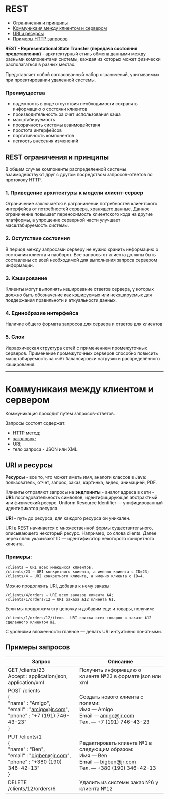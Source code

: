 # REST

* [Ограничения и принципы](#principles)
* [Коммуникаия между клиентом и сервером](#communcation)
* [URI и ресурсы](#URIResources)
* [Примеры HTTP запросов](#examples)

**REST - Representational State Transfer (передача состояния представления)** - архитектурный стиль обмена
данными между разными компонентами системы, каждая из которых может физически располагаться в разных местах.

Представляет собой согласованный набор ограничений, учитываемых при проектировании удаленной системы.

### Преимущества

- надежность в виде отсутствия необходимости сохранять информацию о состояни клиентов
- производительность за счет использования кэша
- масштабируемость
- прозрачность системы взаимодействия
- простота интерфейсов
- портативность компонентов
- легкость внесения изменений

<a name = "principles"></a>

## REST ограничения и принципы

В общем случае компоненты распределенной системы взаимодействуют друг с другом посредством запросов-ответов по
протоколу HTTP.

### 1. Приведение архитектуры к модели клиент-сервер

Ограничение заключается в раграничении потребностей клиентского интерфейса от потребностей сервера, хранящего
данные. Данное ограничение повышает переносимость клиентского кода на другие платформы, а упрощение серверной
части улучшает масштабируемость системы.

### 2. Остутствие состояния

В период между запросами серверу не нужно хранить информацию о состоянии клиента и наоборот. Все запросы от клиента
должны быть составлены со всей необходимой для выполнения запроса сервером информации.

### 3. Кэширование

Клиенты могут выполнять кеширование ответов сервера, у которых должно быть обозначение как кэшируемых или
некэшируемых для поддержания правильноти и аткуальности данных.

### 4. Единобразие интерфейса

Наличие общего формата запросов для сервера и ответов для клиентов

### 5. Слои

Иерархическая структура сетей с применением промежуточных серверов. Применение промежуточных серверов способно повысить
масштабируемость за счёт балансировки нагрузки и распределённого кэширования.

---

<a name = "communcation"></a>

# Коммуникаия между клиентом и сервером

Коммуникация проходит путем запросов-ответов.

Запросы состоят содержат:
- [HTTP метод](../spring/mvc/README.md#HTTP);
- [заголовок](https://ru.wikipedia.org/wiki/Список_заголовков_HTTP);
- URI;
- тело запроса - JSON или XML.

<a name = "URIResources"></a>

## URI и ресурсы

**Ресурсы** - все то, что может иметь имя, аналоги классов в Java: пользователь, отчет, запрос, заказ,
картинка, видео, анимацией, PDF.

Клиенты отпраляют запросы на **эндпоинты** - аналог адреса в сети - **URI**: последовательность символов,
идентифицирующая абстрактный или физический ресурс. Uniform Resource Identifier — унифицированный идентификатор ресурса.

**URI** - путь до ресурса, для каждого ресурса он уникален.

URI в REST начинается с множественной формы существительного, описывающего некоторый ресурс. Например, со слова
clients. Далее через слэш указывают ID — идентификатор некоторого конкретного клиента.

<a name = "examples"></a>

### Примеры:
```
/clients — URI всех имеющихся клиентов;
/clients/23 — URI конкретного клиента, а именно клиента с ID=23;
/clients/4 — URI конкретного клиента, а именно клиента с ID=4.
```

Можно продолжить URI, добавив к нему заказы:
```
/clients/4/orders — URI всех заказов клиента №4;
/clients/1/orders/12 — URI заказа №12 клиента №1.
```

Если мы продолжим эту цепочку и добавим еще и товары, получим:
```
/clients/1/orders/12/items — URI списка всех товаров в заказе №12 сделанного клиентом №1.
```
С уровнями вложенности главное — делать URI интуитивно понятными.

## Примеры запросов

| Запрос | Описание                                                 |
|--------|----------------------------------------------------------|
|GET /clients/23<br/>Accept : application/json, application/xml| Получить информацию о клиенте №23 в формате json или xml |
|POST /clients<br/>{<br/>"name" : "Amigo",<br/>"email" : "amigo@jr.com",<br/>"phone" : "+7 (191) 746-43-23"<br/>} | Создать нового клиента с полями:<br/>Имя — Amigo<br/>Email — amigo@jr.com<br/>Тел. — +7 (191) 746-43-23|
|PUT /clients/1<br/>{<br/>"name" : "Ben",<br/>"email" : "bigben@jr.com",<br/>"phone" : "+380 (190) 346-42-13"<br/>}|Редактировать клиента №1 в следующим образом:<br/>Имя — Ben<br/>Email — bigben@jr.com<br/>Тел. — +380 (190) 346-42-13|
|DELETE /clients/12/orders/6|Удалить из системы заказ №6 у клиента №12|